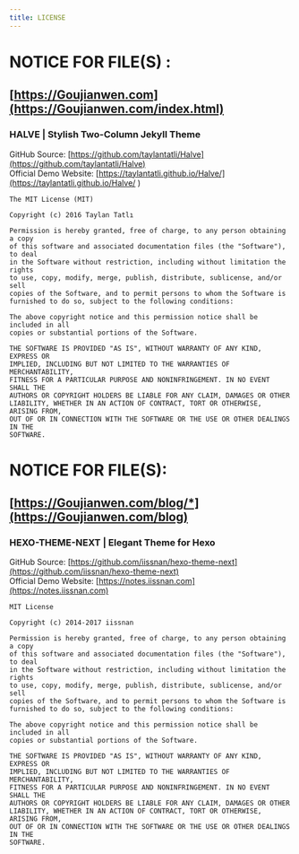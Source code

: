 ```yaml
---
title: LICENSE
---
```


# NOTICE FOR FILE(S) :
## [https://Goujianwen.com](https://Goujianwen.com/index.html)
### HALVE | Stylish Two-Column Jekyll Theme
GitHub Source: [https://github.com/taylantatli/Halve](https://github.com/taylantatli/Halve)   
Official Demo Website: [https://taylantatli.github.io/Halve/](https://taylantatli.github.io/Halve/ )


    The MIT License (MIT)
    
    Copyright (c) 2016 Taylan Tatlı
    
    Permission is hereby granted, free of charge, to any person obtaining a copy
    of this software and associated documentation files (the "Software"), to deal
    in the Software without restriction, including without limitation the rights
    to use, copy, modify, merge, publish, distribute, sublicense, and/or sell
    copies of the Software, and to permit persons to whom the Software is
    furnished to do so, subject to the following conditions:
    
    The above copyright notice and this permission notice shall be included in all
    copies or substantial portions of the Software.
    
    THE SOFTWARE IS PROVIDED "AS IS", WITHOUT WARRANTY OF ANY KIND, EXPRESS OR
    IMPLIED, INCLUDING BUT NOT LIMITED TO THE WARRANTIES OF MERCHANTABILITY,
    FITNESS FOR A PARTICULAR PURPOSE AND NONINFRINGEMENT. IN NO EVENT SHALL THE
    AUTHORS OR COPYRIGHT HOLDERS BE LIABLE FOR ANY CLAIM, DAMAGES OR OTHER
    LIABILITY, WHETHER IN AN ACTION OF CONTRACT, TORT OR OTHERWISE, ARISING FROM,
    OUT OF OR IN CONNECTION WITH THE SOFTWARE OR THE USE OR OTHER DEALINGS IN THE
    SOFTWARE.



# NOTICE FOR FILE(S):
## [https://Goujianwen.com/blog/*](https://Goujianwen.com/blog)
### HEXO-THEME-NEXT | Elegant Theme for Hexo
GitHub Source: [https://github.com/iissnan/hexo-theme-next](https://github.com/iissnan/hexo-theme-next)    
Official Demo Website: [https://notes.iissnan.com](https://notes.iissnan.com)

    MIT License

    Copyright (c) 2014-2017 iissnan

    Permission is hereby granted, free of charge, to any person obtaining a copy
    of this software and associated documentation files (the "Software"), to deal
    in the Software without restriction, including without limitation the rights
    to use, copy, modify, merge, publish, distribute, sublicense, and/or sell
    copies of the Software, and to permit persons to whom the Software is
    furnished to do so, subject to the following conditions:

    The above copyright notice and this permission notice shall be included in all
    copies or substantial portions of the Software.

    THE SOFTWARE IS PROVIDED "AS IS", WITHOUT WARRANTY OF ANY KIND, EXPRESS OR
    IMPLIED, INCLUDING BUT NOT LIMITED TO THE WARRANTIES OF MERCHANTABILITY,
    FITNESS FOR A PARTICULAR PURPOSE AND NONINFRINGEMENT. IN NO EVENT SHALL THE
    AUTHORS OR COPYRIGHT HOLDERS BE LIABLE FOR ANY CLAIM, DAMAGES OR OTHER
    LIABILITY, WHETHER IN AN ACTION OF CONTRACT, TORT OR OTHERWISE, ARISING FROM,
    OUT OF OR IN CONNECTION WITH THE SOFTWARE OR THE USE OR OTHER DEALINGS IN THE
    SOFTWARE.